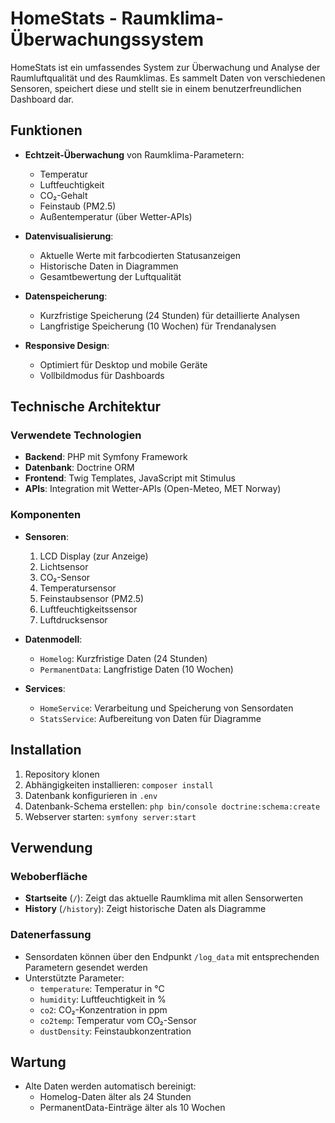 # HomeStats - Raumklima-Überwachungssystem

HomeStats ist ein umfassendes System zur Überwachung und Analyse der Raumluftqualität und des Raumklimas. Es sammelt Daten von verschiedenen Sensoren, speichert diese und stellt sie in einem benutzerfreundlichen Dashboard dar.

## Funktionen

- **Echtzeit-Überwachung** von Raumklima-Parametern:
  - Temperatur
  - Luftfeuchtigkeit
  - CO₂-Gehalt
  - Feinstaub (PM2.5)
  - Außentemperatur (über Wetter-APIs)

- **Datenvisualisierung**:
  - Aktuelle Werte mit farbcodierten Statusanzeigen
  - Historische Daten in Diagrammen
  - Gesamtbewertung der Luftqualität

- **Datenspeicherung**:
  - Kurzfristige Speicherung (24 Stunden) für detaillierte Analysen
  - Langfristige Speicherung (10 Wochen) für Trendanalysen

- **Responsive Design**:
  - Optimiert für Desktop und mobile Geräte
  - Vollbildmodus für Dashboards

## Technische Architektur

### Verwendete Technologien
- **Backend**: PHP mit Symfony Framework
- **Datenbank**: Doctrine ORM
- **Frontend**: Twig Templates, JavaScript mit Stimulus
- **APIs**: Integration mit Wetter-APIs (Open-Meteo, MET Norway)

### Komponenten
- **Sensoren**:
  1. LCD Display (zur Anzeige)
  2. Lichtsensor
  3. CO₂-Sensor
  4. Temperatursensor
  5. Feinstaubsensor (PM2.5)
  6. Luftfeuchtigkeitssensor
  7. Luftdrucksensor

- **Datenmodell**:
  - `Homelog`: Kurzfristige Daten (24 Stunden)
  - `PermanentData`: Langfristige Daten (10 Wochen)

- **Services**:
  - `HomeService`: Verarbeitung und Speicherung von Sensordaten
  - `StatsService`: Aufbereitung von Daten für Diagramme

## Installation

1. Repository klonen
2. Abhängigkeiten installieren: `composer install`
3. Datenbank konfigurieren in `.env`
4. Datenbank-Schema erstellen: `php bin/console doctrine:schema:create`
5. Webserver starten: `symfony server:start`

## Verwendung

### Weboberfläche
- **Startseite** (`/`): Zeigt das aktuelle Raumklima mit allen Sensorwerten
- **History** (`/history`): Zeigt historische Daten als Diagramme

### Datenerfassung
- Sensordaten können über den Endpunkt `/log_data` mit entsprechenden Parametern gesendet werden
- Unterstützte Parameter:
  - `temperature`: Temperatur in °C
  - `humidity`: Luftfeuchtigkeit in %
  - `co2`: CO₂-Konzentration in ppm
  - `co2temp`: Temperatur vom CO₂-Sensor
  - `dustDensity`: Feinstaubkonzentration

## Wartung

- Alte Daten werden automatisch bereinigt:
  - Homelog-Daten älter als 24 Stunden
  - PermanentData-Einträge älter als 10 Wochen
